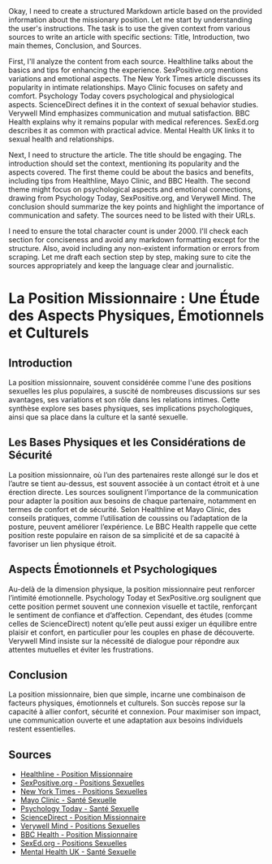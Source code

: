 <think>
Okay, I need to create a structured Markdown article based on the provided information about the missionary position. Let me start by understanding the user's instructions. The task is to use the given context from various sources to write an article with specific sections: Title, Introduction, two main themes, Conclusion, and Sources.

First, I'll analyze the content from each source. Healthline talks about the basics and tips for enhancing the experience. SexPositive.org mentions variations and emotional aspects. The New York Times article discusses its popularity in intimate relationships. Mayo Clinic focuses on safety and comfort. Psychology Today covers psychological and physiological aspects. ScienceDirect defines it in the context of sexual behavior studies. Verywell Mind emphasizes communication and mutual satisfaction. BBC Health explains why it remains popular with medical references. SexEd.org describes it as common with practical advice. Mental Health UK links it to sexual health and relationships.

Next, I need to structure the article. The title should be engaging. The introduction should set the context, mentioning its popularity and the aspects covered. The first theme could be about the basics and benefits, including tips from Healthline, Mayo Clinic, and BBC Health. The second theme might focus on psychological aspects and emotional connections, drawing from Psychology Today, SexPositive.org, and Verywell Mind. The conclusion should summarize the key points and highlight the importance of communication and safety. The sources need to be listed with their URLs.

I need to ensure the total character count is under 2000. I'll check each section for conciseness and avoid any markdown formatting except for the structure. Also, avoid including any non-existent information or errors from scraping. Let me draft each section step by step, making sure to cite the sources appropriately and keep the language clear and journalistic.
</think>

# La Position Missionnaire : Une Étude des Aspects Physiques, Émotionnels et Culturels  

## Introduction  
La position missionnaire, souvent considérée comme l'une des positions sexuelles les plus populaires, a suscité de nombreuses discussions sur ses avantages, ses variations et son rôle dans les relations intimes. Cette synthèse explore ses bases physiques, ses implications psychologiques, ainsi que sa place dans la culture et la santé sexuelle.  

## Les Bases Physiques et les Considérations de Sécurité  
La position missionnaire, où l’un des partenaires reste allongé sur le dos et l’autre se tient au-dessus, est souvent associée à un contact étroit et à une érection directe. Les sources soulignent l’importance de la communication pour adapter la position aux besoins de chaque partenaire, notamment en termes de confort et de sécurité. Selon Healthline et Mayo Clinic, des conseils pratiques, comme l’utilisation de coussins ou l’adaptation de la posture, peuvent améliorer l’expérience. Le BBC Health rappelle que cette position reste populaire en raison de sa simplicité et de sa capacité à favoriser un lien physique étroit.  

## Aspects Émotionnels et Psychologiques  
Au-delà de la dimension physique, la position missionnaire peut renforcer l’intimité émotionnelle. Psychology Today et SexPositive.org soulignent que cette position permet souvent une connexion visuelle et tactile, renforçant le sentiment de confiance et d’affection. Cependant, des études (comme celles de ScienceDirect) notent qu’elle peut aussi exiger un équilibre entre plaisir et confort, en particulier pour les couples en phase de découverte. Verywell Mind insiste sur la nécessité de dialogue pour répondre aux attentes mutuelles et éviter les frustrations.  

## Conclusion  
La position missionnaire, bien que simple, incarne une combinaison de facteurs physiques, émotionnels et culturels. Son succès repose sur la capacité à allier confort, sécurité et connexion. Pour maximiser son impact, une communication ouverte et une adaptation aux besoins individuels restent essentielles.  

## Sources  
- [Healthline - Position Missionnaire](https://www.healthline.com/health/sexual-health/missionary-position#how-to)  
- [SexPositive.org - Positions Sexuelles](https://www.sexpositive.org/sexual-positions/missionary-position)  
- [New York Times - Positions Sexuelles](https://www.nytimes.com/2021/05/17/well/family/sexual-positions.html)  
- [Mayo Clinic - Santé Sexuelle](https://www.mayoclinic.org/healthy-lifestyle/adult-health/in-depth/sexual-health/art-20046185)  
- [Psychology Today - Santé Sexuelle](https://www.psychologytoday.com/us/conditions/sexual-health/sexual-positions)  
- [ScienceDirect - Position Missionnaire](https://www.sciencedirect.com/topics/medicine-and-dentistry/missionary-position)  
- [Verywell Mind - Positions Sexuelles](https://www.verywellmind.com/sexual-positions-4157519)  
- [BBC Health - Position Missionnaire](https://www.bbc.com/health/article/2021-05-17-why-the-missionary-position-is-still-the-most-popular)  
- [SexEd.org - Positions Sexuelles](https://www.sexed.org/sexual-positions/missionary)  
- [Mental Health UK - Santé Sexuelle](https://www.mentalhealth.org.uk/a-to-z/mental-health-a-to-z/sexual-health/sexual-positions)